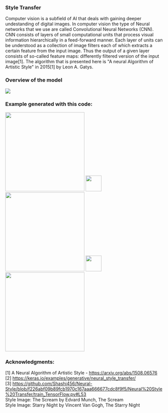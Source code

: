 ### Style Transfer

Computer vision is a subfield of AI that deals with gaining deeper undestanding of digital images. In computer vision the type of Neural networks that we use are called Convolutional Neural Networks (CNN). CNN consists of layers of small computational units that process visual information hierarchically in a feed-forward manner. Each layer of units can be understood as a collection of image filters each of which extracts a certain feature from the input image. Thus the output of a given layer consists of so-called feature maps: differently filtered version of the input image[1]. The algorithm that is presented here is "A neural Algorithm of Artistic Style" in 2015[1] by Leon A. Gatys.

### Overview of the model

<img src = "https://miro.medium.com/max/1430/1*JAMQmAJ-oPH35D5K4tJvJQ.png">

### Example generated with this code:

<img src = "https://sites.google.com/site/lilyarteia123/data-charts/vincent-van-gogh/image.jpg?attredirects=0" width = 250> <img src = "https://upload.wikimedia.org/wikipedia/commons/thumb/9/9e/Plus_symbol.svg/853px-Plus_symbol.svg.png" width = 50> <img src = "https://media.overstockart.com/optimized/cache/data/product_images/VG485-1000x1000.jpg" width = 250> <img src = "https://upload.wikimedia.org/wikipedia/commons/thumb/4/4d/Equal_symbol.svg/500px-Equal_symbol.svg.png" width = 50> <img src = "https://github.com/ZhivkoB3/Trapped-in-art/blob/main/StyleTransfered.png" width = 250>


### Acknowledgments: 

[1] A Neural Algorithm of Artistic Style - https://arxiv.org/abs/1508.06576 <br>
[2] https://keras.io/examples/generative/neural_style_transfer/ <br>
[3] https://github.com/Shashi456/Neural-Style/blob/f226abf09b89fcb1970c167aaa666677cdc8f9f5/Neural%20Style%20Transfer/train_TensorFlow.py#L53 <br>
Style Image: The Scream by Edvard Munch, The Scream <br>
Style Image: Starry Night by Vincent Van Gogh, The Starry Night

